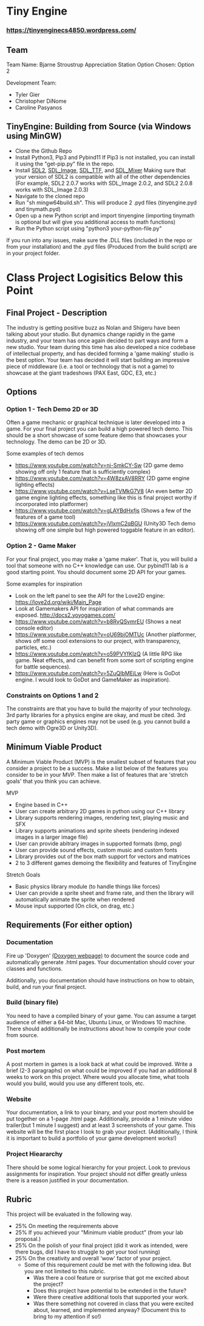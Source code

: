 # Tiny Engine
### https://tinyenginecs4850.wordpress.com/

## Team

Team Name: Bjarne Stroustrup Appreciation Station
Option Chosen: Option 2

Development Team:
- Tyler Gier
- Christopher DiNome
- Caroline Pasyanos

## TinyEngine: Building from Source (via Windows using MinGW)
- Clone the Github Repo
- Install Python3, Pip3 and Pybind11
	If Pip3 is not installed, you can install it using the "get-pip.py" file in the repo.
- Install [SDL2](https://www.libsdl.org/download-2.0.php), [SDL_Image](https://www.libsdl.org/projects/SDL_image/release/SDL2_image-devel-2.0.3-VC.zip), [SDL_TTF](https://www.libsdl.org/projects/SDL_ttf/release/SDL2_ttf-devel-2.0.14-VC.zip), and [SDL_Mixer](https://www.libsdl.org/projects/SDL_mixer/release/SDL2_mixer-devel-2.0.2-VC.zip) Making sure that your version of SDL2 is compatible with all of the other dependencies (For example, SDL2 2.0.7 works with SDL_Image 2.0.2, and SDL2 2.0.8 works with SDL_Image 2.0.3)
- Navigate to the cloned repo
- Run "sh mingw64build.sh". This will produce 2 .pyd files (tinyengine.pyd and tinymath.pyd)
- Open up a new Python script and import tinyengine (importing tinymath is optional but will give you additional access to math functions)
- Run the Python script using "python3 your-python-file.py"

If you run into any issues, make sure the .DLL files (included in the repo or from your installation) and the .pyd files (Produced from the build script) are in your project folder.


# Class Project Logisitics Below this Point

## Final Project - Description

The industry is getting positive buzz as Nolan and Shigeru have been talking about your studio. But dynamics change rapidly in the game industry, and your team has once again decided to part ways and form a new studio. Your team during this time has also developed a nice codebase of intellectual property, and has decided forming a 'game making' studio is the best option. Your team has decided it will start building an impressive piece of middleware (i.e. a tool or technology that is not a game) to showcase at the giant tradeshows (PAX East, GDC, E3, etc.) 

## Options

### Option 1 - Tech Demo 2D or 3D

Often a game mechanic or graphical technique is later developed into a game. For your final project you can build a high powered tech demo. This should be a short showcase of some feature demo that showcases your technology. The demo can be 2D or 3D.

Some examples of tech demos
- https://www.youtube.com/watch?v=ni-SmkCY-Sw (2D game demo showing off only 1 feature that is sufficiently complex)
- https://www.youtube.com/watch?v=4W8zxAV8RRY (2D game engine lighting effects)
- https://www.youtube.com/watch?v=LseTVMkG7V8 (An even better 2D game engine lighting effects, something like this is final project worthy if incorporated into platformer)
- https://www.youtube.com/watch?v=gLAYBdHxfjs (Shows a few of the features of a game tool)
- https://www.youtube.com/watch?v=jVlxmC2qBGU (Unity3D Tech demo showing off one simple but high powered toggable feature in an editor).


### Option 2 - Game Maker

For your final project, you may make a 'game maker'. That is, you will build a tool that someone with no C++ knowledge can use. Our pybind11 lab is a good starting point. You should document some 2D API for your games.

Some examples for inspiration
- Look on the left panel to see the API for the Love2D engine: https://love2d.org/wiki/Main_Page
- Look at Gamemakers API for inspiration of what commands are exposed. http://docs2.yoyogames.com/
- https://www.youtube.com/watch?v=b8RyQSvmrEU (Shows a neat console editor)
- https://www.youtube.com/watch?v=oU69bjOMTUc (Another platformer, shows off some cool extensions to our project, with transparency, particles, etc.)
- https://www.youtube.com/watch?v=o59PVYfKlzQ (A little RPG like game. Neat effects, and can benefit from some sort of scripting engine for battle sequences).
- https://www.youtube.com/watch?v=5ZuQIbMEjLw (Here is GoDot engine. I would look to GoDot and GameMaker as inspiration).

### Constraints on Options 1 and 2

The constraints are that you have to build the majority of your technology. 3rd party libraries for a physics engine are okay, and must be cited. 3rd party game or graphics engines may not be used (e.g. you cannot build a tech demo with Ogre3D or Unity3D).

## Minimum Viable Product

A Minimum Viable Product (MVP) is the smallest subset of features that you consider a project to be a success. Make a list below of the features you consider to be in your MVP. Then make a list of features that are 'stretch goals' that you think you can achieve.

MVP
- Engine based in C++
- User can create arbitrary 2D games in python using our C++ library
- Library supports rendering images, rendering text, playing music and SFX
- Library supports animations and sprite sheets (rendering indexed images in a larger image file)
- User can provide abitrary images in supported formats (bmp, png)
- User can provide sound effects, custom music and custom fonts
- Library provides out of the box math support for vectors and matrices
- 2 to 3 different games demoing the flexibility and features of TinyEngine

Stretch Goals
- Basic physics library module (to handle things like forces)
- User can provide a sprite sheet and frame rate, and then the library will automatically animate the sprite when rendered
- Mouse input supported (On click, on drag, etc.)


## Requirements (For either option)

### Documentation
Fire up 'Doxygen' <a href="http://www.stack.nl/~dimitri/doxygen/">(Doxygen webpage)</a> to document the source code and automatically generate .html pages. Your documentation should cover your classes and functions.

Additionally, you documentation should have instructions on how to obtain, build, and run your final project.

### Build (binary file)
You need to have a compiled binary of your game. You can assume a target audience of either a 64-bit Mac, Ubuntu Linux, or Windows 10 machine. There should additionally be instructions about how to compile your code from source.

### Post mortem
A post mortem in games is a look back at what could be improved. Write a brief (2-3 paragraphs) on what could be improved if you had an additional 8 weeks to work on this project. Where would you allocate time, what tools would you build, would you use any different tools, etc.

### Website
Your documentation, a link to your binary, and your post mortem should be put together on a 1-page .html page. Additionally, provide a 1 minute video trailer(but 1 minute I suggest) and at least 3 screenshots of your game. This website will be the first place I look to grab your project. (Additionally, I think it is important to build a portfolio of your game development works!)

### Project Hieararchy

There should be some logical hierarchy for your project. Look to previous assignments for inspiration. Your project should not differ greatly unless there is a reason justified in your documentation.

## Rubric

This project will be evaluated in the following way. 

- 25% On meeting the requirements above
- 25% If you achieved your "Minimum viable product" (from your lab proposal.)
- 25% On the polish of your final project (did it work as intended, were there bugs, did I have to struggle to get your tool running)
- 25% On the creativity and overall 'wow' factor of your project. 
  - Some of this requirement *could* be met with the following idea. But you are not limited to this rubric.
    - Was there a cool feature or surprise that got me excited about the project?
    - Does this project have potential to be extended in the future?
    - Were there creative additional tools that supported your work.
    - Was there something not covered in class that you were excited about, learned, and implemented anyway? (Document this to bring to my attention if so!)
